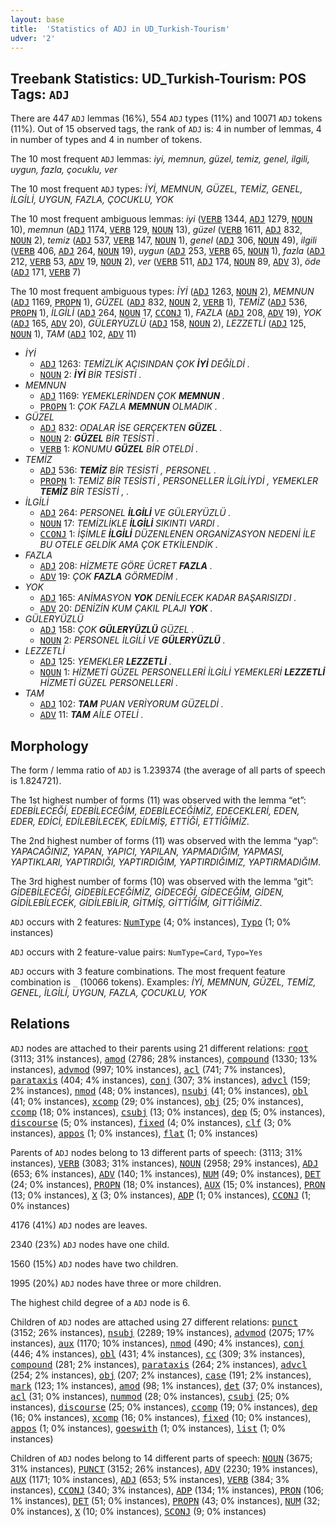 ```yaml
---
layout: base
title:  'Statistics of ADJ in UD_Turkish-Tourism'
udver: '2'
---
```


## Treebank Statistics: UD_Turkish-Tourism: POS Tags: `ADJ`

There are 447 `ADJ` lemmas (16%), 554 `ADJ` types (11%) and 10071 `ADJ` tokens (11%).
Out of 15 observed tags, the rank of `ADJ` is: 4 in number of lemmas, 4 in number of types and 4 in number of tokens.

The 10 most frequent `ADJ` lemmas: <em>iyi, memnun, güzel, temiz, genel, ilgili, uygun, fazla, çocuklu, ver</em>

The 10 most frequent `ADJ` types:  <em>İYİ, MEMNUN, GÜZEL, TEMİZ, GENEL, İLGİLİ, UYGUN, FAZLA, ÇOCUKLU, YOK</em>

The 10 most frequent ambiguous lemmas: <em>iyi</em> (<tt><a href="tr_tourism-pos-VERB.html">VERB</a></tt> 1344, <tt><a href="tr_tourism-pos-ADJ.html">ADJ</a></tt> 1279, <tt><a href="tr_tourism-pos-NOUN.html">NOUN</a></tt> 10), <em>memnun</em> (<tt><a href="tr_tourism-pos-ADJ.html">ADJ</a></tt> 1174, <tt><a href="tr_tourism-pos-VERB.html">VERB</a></tt> 129, <tt><a href="tr_tourism-pos-NOUN.html">NOUN</a></tt> 13), <em>güzel</em> (<tt><a href="tr_tourism-pos-VERB.html">VERB</a></tt> 1611, <tt><a href="tr_tourism-pos-ADJ.html">ADJ</a></tt> 832, <tt><a href="tr_tourism-pos-NOUN.html">NOUN</a></tt> 2), <em>temiz</em> (<tt><a href="tr_tourism-pos-ADJ.html">ADJ</a></tt> 537, <tt><a href="tr_tourism-pos-VERB.html">VERB</a></tt> 147, <tt><a href="tr_tourism-pos-NOUN.html">NOUN</a></tt> 1), <em>genel</em> (<tt><a href="tr_tourism-pos-ADJ.html">ADJ</a></tt> 306, <tt><a href="tr_tourism-pos-NOUN.html">NOUN</a></tt> 49), <em>ilgili</em> (<tt><a href="tr_tourism-pos-VERB.html">VERB</a></tt> 406, <tt><a href="tr_tourism-pos-ADJ.html">ADJ</a></tt> 264, <tt><a href="tr_tourism-pos-NOUN.html">NOUN</a></tt> 19), <em>uygun</em> (<tt><a href="tr_tourism-pos-ADJ.html">ADJ</a></tt> 253, <tt><a href="tr_tourism-pos-VERB.html">VERB</a></tt> 65, <tt><a href="tr_tourism-pos-NOUN.html">NOUN</a></tt> 1), <em>fazla</em> (<tt><a href="tr_tourism-pos-ADJ.html">ADJ</a></tt> 212, <tt><a href="tr_tourism-pos-VERB.html">VERB</a></tt> 53, <tt><a href="tr_tourism-pos-ADV.html">ADV</a></tt> 19, <tt><a href="tr_tourism-pos-NOUN.html">NOUN</a></tt> 2), <em>ver</em> (<tt><a href="tr_tourism-pos-VERB.html">VERB</a></tt> 511, <tt><a href="tr_tourism-pos-ADJ.html">ADJ</a></tt> 174, <tt><a href="tr_tourism-pos-NOUN.html">NOUN</a></tt> 89, <tt><a href="tr_tourism-pos-ADV.html">ADV</a></tt> 3), <em>öde</em> (<tt><a href="tr_tourism-pos-ADJ.html">ADJ</a></tt> 171, <tt><a href="tr_tourism-pos-VERB.html">VERB</a></tt> 7)

The 10 most frequent ambiguous types:  <em>İYİ</em> (<tt><a href="tr_tourism-pos-ADJ.html">ADJ</a></tt> 1263, <tt><a href="tr_tourism-pos-NOUN.html">NOUN</a></tt> 2), <em>MEMNUN</em> (<tt><a href="tr_tourism-pos-ADJ.html">ADJ</a></tt> 1169, <tt><a href="tr_tourism-pos-PROPN.html">PROPN</a></tt> 1), <em>GÜZEL</em> (<tt><a href="tr_tourism-pos-ADJ.html">ADJ</a></tt> 832, <tt><a href="tr_tourism-pos-NOUN.html">NOUN</a></tt> 2, <tt><a href="tr_tourism-pos-VERB.html">VERB</a></tt> 1), <em>TEMİZ</em> (<tt><a href="tr_tourism-pos-ADJ.html">ADJ</a></tt> 536, <tt><a href="tr_tourism-pos-PROPN.html">PROPN</a></tt> 1), <em>İLGİLİ</em> (<tt><a href="tr_tourism-pos-ADJ.html">ADJ</a></tt> 264, <tt><a href="tr_tourism-pos-NOUN.html">NOUN</a></tt> 17, <tt><a href="tr_tourism-pos-CCONJ.html">CCONJ</a></tt> 1), <em>FAZLA</em> (<tt><a href="tr_tourism-pos-ADJ.html">ADJ</a></tt> 208, <tt><a href="tr_tourism-pos-ADV.html">ADV</a></tt> 19), <em>YOK</em> (<tt><a href="tr_tourism-pos-ADJ.html">ADJ</a></tt> 165, <tt><a href="tr_tourism-pos-ADV.html">ADV</a></tt> 20), <em>GÜLERYÜZLÜ</em> (<tt><a href="tr_tourism-pos-ADJ.html">ADJ</a></tt> 158, <tt><a href="tr_tourism-pos-NOUN.html">NOUN</a></tt> 2), <em>LEZZETLİ</em> (<tt><a href="tr_tourism-pos-ADJ.html">ADJ</a></tt> 125, <tt><a href="tr_tourism-pos-NOUN.html">NOUN</a></tt> 1), <em>TAM</em> (<tt><a href="tr_tourism-pos-ADJ.html">ADJ</a></tt> 102, <tt><a href="tr_tourism-pos-ADV.html">ADV</a></tt> 11)


* <em>İYİ</em>
  * <tt><a href="tr_tourism-pos-ADJ.html">ADJ</a></tt> 1263: <em>TEMİZLİK AÇISINDAN ÇOK <b>İYİ</b> DEĞİLDİ .</em>
  * <tt><a href="tr_tourism-pos-NOUN.html">NOUN</a></tt> 2: <em><b>İYİ</b> BİR TESİSTİ .</em>
* <em>MEMNUN</em>
  * <tt><a href="tr_tourism-pos-ADJ.html">ADJ</a></tt> 1169: <em>YEMEKLERİNDEN ÇOK <b>MEMNUN</b> .</em>
  * <tt><a href="tr_tourism-pos-PROPN.html">PROPN</a></tt> 1: <em>ÇOK FAZLA <b>MEMNUN</b> OLMADIK .</em>
* <em>GÜZEL</em>
  * <tt><a href="tr_tourism-pos-ADJ.html">ADJ</a></tt> 832: <em>ODALAR İSE GERÇEKTEN <b>GÜZEL</b> .</em>
  * <tt><a href="tr_tourism-pos-NOUN.html">NOUN</a></tt> 2: <em><b>GÜZEL</b> BİR TESİSTİ .</em>
  * <tt><a href="tr_tourism-pos-VERB.html">VERB</a></tt> 1: <em>KONUMU <b>GÜZEL</b> BİR OTELDİ .</em>
* <em>TEMİZ</em>
  * <tt><a href="tr_tourism-pos-ADJ.html">ADJ</a></tt> 536: <em><b>TEMİZ</b> BİR TESİSTİ , PERSONEL .</em>
  * <tt><a href="tr_tourism-pos-PROPN.html">PROPN</a></tt> 1: <em>TEMİZ BİR TESİSTİ , PERSONELLER İLGİLİYDİ , YEMEKLER <b>TEMİZ</b> BİR TESİSTİ , .</em>
* <em>İLGİLİ</em>
  * <tt><a href="tr_tourism-pos-ADJ.html">ADJ</a></tt> 264: <em>PERSONEL <b>İLGİLİ</b> VE GÜLERYÜZLÜ .</em>
  * <tt><a href="tr_tourism-pos-NOUN.html">NOUN</a></tt> 17: <em>TEMİZLİKLE <b>İLGİLİ</b> SIKINTI VARDI .</em>
  * <tt><a href="tr_tourism-pos-CCONJ.html">CCONJ</a></tt> 1: <em>İŞİMLE <b>İLGİLİ</b> DÜZENLENEN ORGANİZASYON NEDENİ İLE BU OTELE GELDİK AMA ÇOK ETKİLENDİK .</em>
* <em>FAZLA</em>
  * <tt><a href="tr_tourism-pos-ADJ.html">ADJ</a></tt> 208: <em>HİZMETE GÖRE ÜCRET <b>FAZLA</b> .</em>
  * <tt><a href="tr_tourism-pos-ADV.html">ADV</a></tt> 19: <em>ÇOK <b>FAZLA</b> GÖRMEDİM .</em>
* <em>YOK</em>
  * <tt><a href="tr_tourism-pos-ADJ.html">ADJ</a></tt> 165: <em>ANİMASYON <b>YOK</b> DENİLECEK KADAR BAŞARISIZDI .</em>
  * <tt><a href="tr_tourism-pos-ADV.html">ADV</a></tt> 20: <em>DENİZİN KUM ÇAKIL PLAJI <b>YOK</b> .</em>
* <em>GÜLERYÜZLÜ</em>
  * <tt><a href="tr_tourism-pos-ADJ.html">ADJ</a></tt> 158: <em>ÇOK <b>GÜLERYÜZLÜ</b> GÜZEL .</em>
  * <tt><a href="tr_tourism-pos-NOUN.html">NOUN</a></tt> 2: <em>PERSONEL İLGİLİ VE <b>GÜLERYÜZLÜ</b> .</em>
* <em>LEZZETLİ</em>
  * <tt><a href="tr_tourism-pos-ADJ.html">ADJ</a></tt> 125: <em>YEMEKLER <b>LEZZETLİ</b> .</em>
  * <tt><a href="tr_tourism-pos-NOUN.html">NOUN</a></tt> 1: <em>HİZMETİ GÜZEL PERSONELLERİ İLGİLİ YEMEKLERİ <b>LEZZETLİ</b> HİZMETİ GÜZEL PERSONELLERİ .</em>
* <em>TAM</em>
  * <tt><a href="tr_tourism-pos-ADJ.html">ADJ</a></tt> 102: <em><b>TAM</b> PUAN VERİYORUM GÜZELDİ .</em>
  * <tt><a href="tr_tourism-pos-ADV.html">ADV</a></tt> 11: <em><b>TAM</b> AİLE OTELİ .</em>

## Morphology

The form / lemma ratio of `ADJ` is 1.239374 (the average of all parts of speech is 1.824721).

The 1st highest number of forms (11) was observed with the lemma “et”: <em>EDEBİLECEĞİ, EDEBİLECEĞİM, EDEBİLECEĞİMİZ, EDECEKLERİ, EDEN, EDER, EDİCİ, EDİLEBİLECEK, EDİLMİŞ, ETTİĞİ, ETTİĞİMİZ</em>.

The 2nd highest number of forms (11) was observed with the lemma “yap”: <em>YAPACAĞINIZ, YAPAN, YAPICI, YAPILAN, YAPMADIĞIM, YAPMASI, YAPTIKLARI, YAPTIRDIĞI, YAPTIRDIĞIM, YAPTIRDIĞIMIZ, YAPTIRMADIĞIM</em>.

The 3rd highest number of forms (10) was observed with the lemma “git”: <em>GİDEBİLECEĞİ, GİDEBİLECEĞİMİZ, GİDECEĞİ, GİDECEĞİM, GİDEN, GİDİLEBİLECEK, GİDİLEBİLİR, GİTMİŞ, GİTTİĞİM, GİTTİĞİMİZ</em>.

`ADJ` occurs with 2 features: <tt><a href="tr_tourism-feat-NumType.html">NumType</a></tt> (4; 0% instances), <tt><a href="tr_tourism-feat-Typo.html">Typo</a></tt> (1; 0% instances)

`ADJ` occurs with 2 feature-value pairs: `NumType=Card`, `Typo=Yes`

`ADJ` occurs with 3 feature combinations.
The most frequent feature combination is `_` (10066 tokens).
Examples: <em>İYİ, MEMNUN, GÜZEL, TEMİZ, GENEL, İLGİLİ, UYGUN, FAZLA, ÇOCUKLU, YOK</em>


## Relations

`ADJ` nodes are attached to their parents using 21 different relations: <tt><a href="tr_tourism-dep-root.html">root</a></tt> (3113; 31% instances), <tt><a href="tr_tourism-dep-amod.html">amod</a></tt> (2786; 28% instances), <tt><a href="tr_tourism-dep-compound.html">compound</a></tt> (1330; 13% instances), <tt><a href="tr_tourism-dep-advmod.html">advmod</a></tt> (997; 10% instances), <tt><a href="tr_tourism-dep-acl.html">acl</a></tt> (741; 7% instances), <tt><a href="tr_tourism-dep-parataxis.html">parataxis</a></tt> (404; 4% instances), <tt><a href="tr_tourism-dep-conj.html">conj</a></tt> (307; 3% instances), <tt><a href="tr_tourism-dep-advcl.html">advcl</a></tt> (159; 2% instances), <tt><a href="tr_tourism-dep-nmod.html">nmod</a></tt> (48; 0% instances), <tt><a href="tr_tourism-dep-nsubj.html">nsubj</a></tt> (41; 0% instances), <tt><a href="tr_tourism-dep-obl.html">obl</a></tt> (41; 0% instances), <tt><a href="tr_tourism-dep-xcomp.html">xcomp</a></tt> (29; 0% instances), <tt><a href="tr_tourism-dep-obj.html">obj</a></tt> (25; 0% instances), <tt><a href="tr_tourism-dep-ccomp.html">ccomp</a></tt> (18; 0% instances), <tt><a href="tr_tourism-dep-csubj.html">csubj</a></tt> (13; 0% instances), <tt><a href="tr_tourism-dep-dep.html">dep</a></tt> (5; 0% instances), <tt><a href="tr_tourism-dep-discourse.html">discourse</a></tt> (5; 0% instances), <tt><a href="tr_tourism-dep-fixed.html">fixed</a></tt> (4; 0% instances), <tt><a href="tr_tourism-dep-clf.html">clf</a></tt> (3; 0% instances), <tt><a href="tr_tourism-dep-appos.html">appos</a></tt> (1; 0% instances), <tt><a href="tr_tourism-dep-flat.html">flat</a></tt> (1; 0% instances)

Parents of `ADJ` nodes belong to 13 different parts of speech:  (3113; 31% instances), <tt><a href="tr_tourism-pos-VERB.html">VERB</a></tt> (3083; 31% instances), <tt><a href="tr_tourism-pos-NOUN.html">NOUN</a></tt> (2958; 29% instances), <tt><a href="tr_tourism-pos-ADJ.html">ADJ</a></tt> (653; 6% instances), <tt><a href="tr_tourism-pos-ADV.html">ADV</a></tt> (140; 1% instances), <tt><a href="tr_tourism-pos-NUM.html">NUM</a></tt> (49; 0% instances), <tt><a href="tr_tourism-pos-DET.html">DET</a></tt> (24; 0% instances), <tt><a href="tr_tourism-pos-PROPN.html">PROPN</a></tt> (18; 0% instances), <tt><a href="tr_tourism-pos-AUX.html">AUX</a></tt> (15; 0% instances), <tt><a href="tr_tourism-pos-PRON.html">PRON</a></tt> (13; 0% instances), <tt><a href="tr_tourism-pos-X.html">X</a></tt> (3; 0% instances), <tt><a href="tr_tourism-pos-ADP.html">ADP</a></tt> (1; 0% instances), <tt><a href="tr_tourism-pos-CCONJ.html">CCONJ</a></tt> (1; 0% instances)

4176 (41%) `ADJ` nodes are leaves.

2340 (23%) `ADJ` nodes have one child.

1560 (15%) `ADJ` nodes have two children.

1995 (20%) `ADJ` nodes have three or more children.

The highest child degree of a `ADJ` node is 6.

Children of `ADJ` nodes are attached using 27 different relations: <tt><a href="tr_tourism-dep-punct.html">punct</a></tt> (3152; 26% instances), <tt><a href="tr_tourism-dep-nsubj.html">nsubj</a></tt> (2289; 19% instances), <tt><a href="tr_tourism-dep-advmod.html">advmod</a></tt> (2075; 17% instances), <tt><a href="tr_tourism-dep-aux.html">aux</a></tt> (1170; 10% instances), <tt><a href="tr_tourism-dep-nmod.html">nmod</a></tt> (490; 4% instances), <tt><a href="tr_tourism-dep-conj.html">conj</a></tt> (446; 4% instances), <tt><a href="tr_tourism-dep-obl.html">obl</a></tt> (431; 4% instances), <tt><a href="tr_tourism-dep-cc.html">cc</a></tt> (309; 3% instances), <tt><a href="tr_tourism-dep-compound.html">compound</a></tt> (281; 2% instances), <tt><a href="tr_tourism-dep-parataxis.html">parataxis</a></tt> (264; 2% instances), <tt><a href="tr_tourism-dep-advcl.html">advcl</a></tt> (254; 2% instances), <tt><a href="tr_tourism-dep-obj.html">obj</a></tt> (207; 2% instances), <tt><a href="tr_tourism-dep-case.html">case</a></tt> (191; 2% instances), <tt><a href="tr_tourism-dep-mark.html">mark</a></tt> (123; 1% instances), <tt><a href="tr_tourism-dep-amod.html">amod</a></tt> (98; 1% instances), <tt><a href="tr_tourism-dep-det.html">det</a></tt> (37; 0% instances), <tt><a href="tr_tourism-dep-acl.html">acl</a></tt> (31; 0% instances), <tt><a href="tr_tourism-dep-nummod.html">nummod</a></tt> (28; 0% instances), <tt><a href="tr_tourism-dep-csubj.html">csubj</a></tt> (25; 0% instances), <tt><a href="tr_tourism-dep-discourse.html">discourse</a></tt> (25; 0% instances), <tt><a href="tr_tourism-dep-ccomp.html">ccomp</a></tt> (19; 0% instances), <tt><a href="tr_tourism-dep-dep.html">dep</a></tt> (16; 0% instances), <tt><a href="tr_tourism-dep-xcomp.html">xcomp</a></tt> (16; 0% instances), <tt><a href="tr_tourism-dep-fixed.html">fixed</a></tt> (10; 0% instances), <tt><a href="tr_tourism-dep-appos.html">appos</a></tt> (1; 0% instances), <tt><a href="tr_tourism-dep-goeswith.html">goeswith</a></tt> (1; 0% instances), <tt><a href="tr_tourism-dep-list.html">list</a></tt> (1; 0% instances)

Children of `ADJ` nodes belong to 14 different parts of speech: <tt><a href="tr_tourism-pos-NOUN.html">NOUN</a></tt> (3675; 31% instances), <tt><a href="tr_tourism-pos-PUNCT.html">PUNCT</a></tt> (3152; 26% instances), <tt><a href="tr_tourism-pos-ADV.html">ADV</a></tt> (2230; 19% instances), <tt><a href="tr_tourism-pos-AUX.html">AUX</a></tt> (1171; 10% instances), <tt><a href="tr_tourism-pos-ADJ.html">ADJ</a></tt> (653; 5% instances), <tt><a href="tr_tourism-pos-VERB.html">VERB</a></tt> (384; 3% instances), <tt><a href="tr_tourism-pos-CCONJ.html">CCONJ</a></tt> (340; 3% instances), <tt><a href="tr_tourism-pos-ADP.html">ADP</a></tt> (134; 1% instances), <tt><a href="tr_tourism-pos-PRON.html">PRON</a></tt> (106; 1% instances), <tt><a href="tr_tourism-pos-DET.html">DET</a></tt> (51; 0% instances), <tt><a href="tr_tourism-pos-PROPN.html">PROPN</a></tt> (43; 0% instances), <tt><a href="tr_tourism-pos-NUM.html">NUM</a></tt> (32; 0% instances), <tt><a href="tr_tourism-pos-X.html">X</a></tt> (10; 0% instances), <tt><a href="tr_tourism-pos-SCONJ.html">SCONJ</a></tt> (9; 0% instances)

